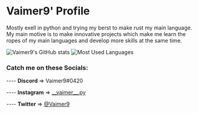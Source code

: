 # Vaimer9' Profile


Mostly exell in python and trying my berst to make rust my main language. My main motive is to make innovative projects which make me learn the ropes of my main languages and develop more skills at the same time. 
 

![Vaimer9's GitHub stats](https://github-readme-stats.vercel.app/api?username=Vaimer9&show_icons=true&theme=dracula)
![Most Used Languages](https://github-readme-stats.vercel.app/api/top-langs/?username=Vaimer9&theme=dracula)

### Catch me on these Socials:
---- **Discord**   => Vaimer9#0420 

---- **Instagram** => [\_\_vaimer\_\_.py](https://www.instagram.com/__vaimer9__.py/) 

---- **Twitter**   => [@Vaimer9](https://twitter.com/vaimer9) 



